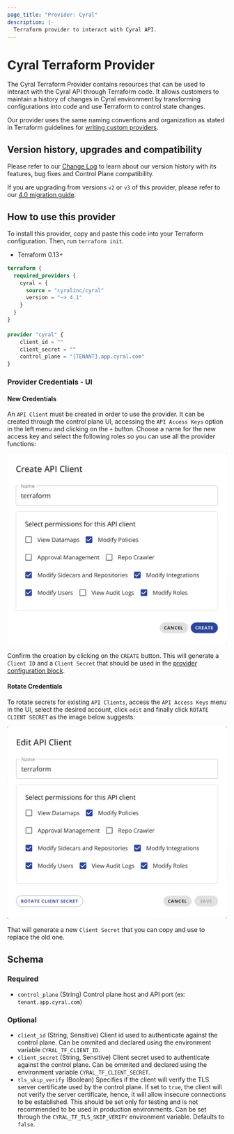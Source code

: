 ```yaml
---
page_title: "Provider: Cyral"
description: |-
  Terraform provider to interact with Cyral API.
---
```


# Cyral Terraform Provider

The Cyral Terraform Provider contains resources that can be used to interact
with the Cyral API through Terraform code. It allows customers to maintain a
history of changes in Cyral environment by transforming configurations into
code and use Terraform to control state changes.

Our provider uses the same naming conventions and organization as stated in
Terraform guidelines for [writing custom providers](https://www.terraform.io/docs/extend/writing-custom-providers.html).

## Version history, upgrades and compatibility

Please refer to our [Change Log](https://github.com/cyralinc/terraform-provider-cyral/blob/main/CHANGELOG.md) to learn about our version
history with its features, bug fixes and Control Plane compatibility.

If you are upgrading from versions `v2` or `v3` of this provider, please refer to our
[4.0 migration guide](https://registry.terraform.io/providers/cyralinc/cyral/latest/docs/guides/4.0-migration-guide).

## How to use this provider

To install this provider, copy and paste this code into your Terraform
configuration. Then, run `terraform init`.

- Terraform 0.13+

```terraform
terraform {
  required_providers {
    cyral = {
      source = "cyralinc/cyral"
      version = "~> 4.1"
    }
  }
}

provider "cyral" {
    client_id = ""
    client_secret = ""
    control_plane = "[TENANT].app.cyral.com"
}
```

### Provider Credentials - UI

#### New Credentials

An `API Client` must be created in order to use the provider.
It can be created through the control plane UI, accessing the `API Access Keys`
option in the left menu and clicking on the `+` button. Choose a name for the
new access key and select the following roles so you can use all the provider
functions:

<img src="https://raw.githubusercontent.com/cyralinc/terraform-provider-cyral/main/images/create_api_client.png">

Confirm the creation by clicking on the `CREATE` button. This will generate a
`Client ID` and a `Client Secret` that should be used in the
[provider configuration block](#how-to-use-this-provider).

#### Rotate Credentials

To rotate secrets for existing `API Clients`, access the `API Access Keys` menu
in the UI, select the desired account, click `edit` and finally click
`ROTATE CLIENT SECRET` as the image below suggests:

<img src="https://raw.githubusercontent.com/cyralinc/terraform-provider-cyral/main/images/rotate_client_secret.png">

That will generate a new `Client Secret` that you can copy and use to replace
the old one.

<!-- schema generated by tfplugindocs -->

## Schema

### Required

- `control_plane` (String) Control plane host and API port (ex: `tenant.app.cyral.com`)

### Optional

- `client_id` (String, Sensitive) Client id used to authenticate against the control plane. Can be ommited and declared using the environment variable `CYRAL_TF_CLIENT_ID`.
- `client_secret` (String, Sensitive) Client secret used to authenticate against the control plane. Can be ommited and declared using the environment variable `CYRAL_TF_CLIENT_SECRET`.
- `tls_skip_verify` (Boolean) Specifies if the client will verify the TLS server certificate used by the control plane. If set to `true`, the client will not verify the server certificate, hence, it will allow insecure connections to be established. This should be set only for testing and is not recommended to be used in production environments. Can be set through the `CYRAL_TF_TLS_SKIP_VERIFY` environment variable. Defaults to `false`.
